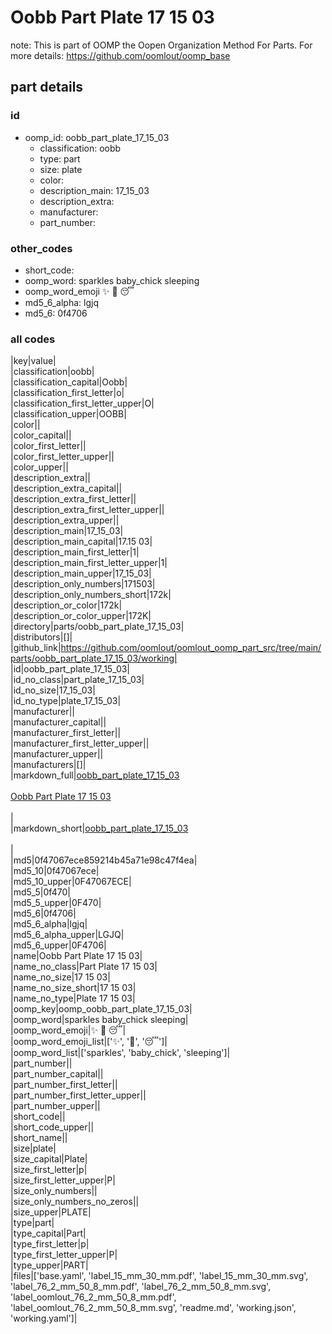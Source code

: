 # Oobb Part Plate 17 15 03  

note: This is part of OOMP the Oopen Organization Method For Parts. For more details: https://github.com/oomlout/oomp_base

##  part details





### id
* oomp_id: oobb_part_plate_17_15_03
  * classification: oobb
  * type: part
  * size: plate
  * color: 
  * description_main: 17_15_03
  * description_extra: 
  * manufacturer: 
  * part_number: 

### other_codes
* short_code: 
* oomp_word: sparkles baby_chick sleeping
* oomp_word_emoji :sparkles: :baby_chick: :sleeping:
* md5_6_alpha: lgjq
* md5_6: 0f4706

### all codes 
|key|value|  
|classification|oobb|  
|classification_capital|Oobb|  
|classification_first_letter|o|  
|classification_first_letter_upper|O|  
|classification_upper|OOBB|  
|color||  
|color_capital||  
|color_first_letter||  
|color_first_letter_upper||  
|color_upper||  
|description_extra||  
|description_extra_capital||  
|description_extra_first_letter||  
|description_extra_first_letter_upper||  
|description_extra_upper||  
|description_main|17_15_03|  
|description_main_capital|17.15 03|  
|description_main_first_letter|1|  
|description_main_first_letter_upper|1|  
|description_main_upper|17_15_03|  
|description_only_numbers|171503|  
|description_only_numbers_short|172k|  
|description_or_color|172k|  
|description_or_color_upper|172K|  
|directory|parts/oobb_part_plate_17_15_03|  
|distributors|[]|  
|github_link|https://github.com/oomlout/oomlout_oomp_part_src/tree/main/parts/oobb_part_plate_17_15_03/working|  
|id|oobb_part_plate_17_15_03|  
|id_no_class|part_plate_17_15_03|  
|id_no_size|17_15_03|  
|id_no_type|plate_17_15_03|  
|manufacturer||  
|manufacturer_capital||  
|manufacturer_first_letter||  
|manufacturer_first_letter_upper||  
|manufacturer_upper||  
|manufacturers|[]|  
|markdown_full|[oobb_part_plate_17_15_03](https://github.com/oomlout/oomlout_oomp_part_src/tree/main/parts/oobb_part_plate_17_15_03/working)<br>[](https://github.com/oomlout/oomlout_oomp_part_src/tree/main/parts/oobb_part_plate_17_15_03/working)<br>[Oobb Part Plate 17 15 03](https://github.com/oomlout/oomlout_oomp_part_src/tree/main/parts/oobb_part_plate_17_15_03/working)<br><br>|  
|markdown_short|[oobb_part_plate_17_15_03](https://github.com/oomlout/oomlout_oomp_part_src/tree/main/parts/oobb_part_plate_17_15_03/working)<br><br>|  
|md5|0f47067ece859214b45a71e98c47f4ea|  
|md5_10|0f47067ece|  
|md5_10_upper|0F47067ECE|  
|md5_5|0f470|  
|md5_5_upper|0F470|  
|md5_6|0f4706|  
|md5_6_alpha|lgjq|  
|md5_6_alpha_upper|LGJQ|  
|md5_6_upper|0F4706|  
|name|Oobb Part Plate 17 15 03|  
|name_no_class|Part Plate 17 15 03|  
|name_no_size|17 15 03|  
|name_no_size_short|17 15 03|  
|name_no_type|Plate 17 15 03|  
|oomp_key|oomp_oobb_part_plate_17_15_03|  
|oomp_word|sparkles baby_chick sleeping|  
|oomp_word_emoji|:sparkles: :baby_chick: :sleeping:|  
|oomp_word_emoji_list|[':sparkles:', ':baby_chick:', ':sleeping:']|  
|oomp_word_list|['sparkles', 'baby_chick', 'sleeping']|  
|part_number||  
|part_number_capital||  
|part_number_first_letter||  
|part_number_first_letter_upper||  
|part_number_upper||  
|short_code||  
|short_code_upper||  
|short_name||  
|size|plate|  
|size_capital|Plate|  
|size_first_letter|p|  
|size_first_letter_upper|P|  
|size_only_numbers||  
|size_only_numbers_no_zeros||  
|size_upper|PLATE|  
|type|part|  
|type_capital|Part|  
|type_first_letter|p|  
|type_first_letter_upper|P|  
|type_upper|PART|  
|files|['base.yaml', 'label_15_mm_30_mm.pdf', 'label_15_mm_30_mm.svg', 'label_76_2_mm_50_8_mm.pdf', 'label_76_2_mm_50_8_mm.svg', 'label_oomlout_76_2_mm_50_8_mm.pdf', 'label_oomlout_76_2_mm_50_8_mm.svg', 'readme.md', 'working.json', 'working.yaml']|  
